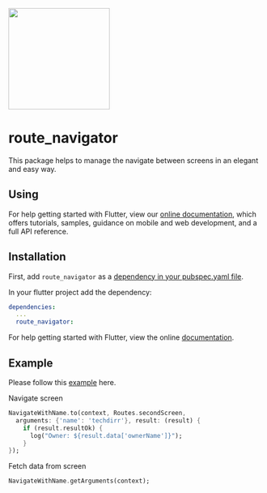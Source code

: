 [<img src="https://techdirr.com/techdirr.png" width="200" />](https://techdirr.com)

# route_navigator

This package helps to manage the navigate between screens in an elegant and easy way.

## Using

For help getting started with Flutter, view our
[online documentation](https://pub.dev/documentation/route_navigator/latest), which offers tutorials,
samples, guidance on mobile and web development, and a full API reference.

## Installation

First, add `route_navigator` as a [dependency in your pubspec.yaml file](https://flutter.dev/docs/development/platform-integration/platform-channels).

In your flutter project add the dependency:

```yml
dependencies:
  ...
  route_navigator:
```

For help getting started with Flutter, view the online
[documentation](https://flutter.io/).

## Example

Please follow this [example](https://github.com/techdirrdev/route_navigator/tree/master/example) here.

Navigate screen
```dart
NavigateWithName.to(context, Routes.secondScreen,
  arguments: {'name': 'techdirr'}, result: (result) {
    if (result.resultOk) {
      log("Owner: ${result.data['ownerName']}");
    }
});
```

Fetch data from screen
```dart
NavigateWithName.getArguments(context);
```

